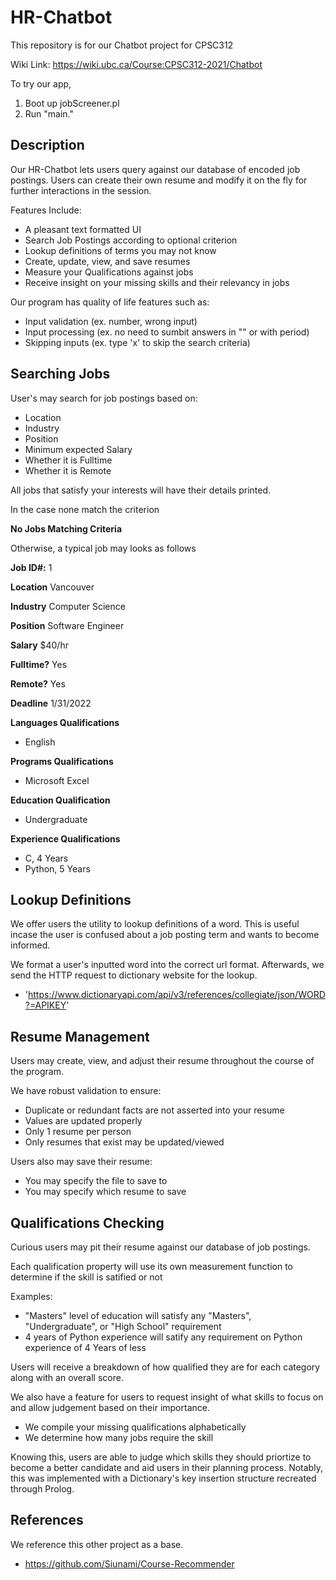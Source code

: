 # HR-Chatbot
This repository is for our Chatbot project for CPSC312

Wiki Link: https://wiki.ubc.ca/Course:CPSC312-2021/Chatbot

To try our app,
1. Boot up jobScreener.pl 
2. Run "main."

## Description
Our HR-Chatbot lets users query against our database of encoded job postings. Users can create their own resume and modify it on the fly for further interactions in the session.

Features Include:
- A pleasant text formatted UI
- Search Job Postings according to optional criterion
- Lookup definitions of terms you may not know
- Create, update, view, and save resumes
- Measure your Qualifications against jobs
- Receive insight on your missing skills and their relevancy in jobs


Our program has quality of life features such as:
- Input validation (ex. number, wrong input)
- Input processing (ex. no need to sumbit answers in "" or with period)
- Skipping inputs (ex. type 'x' to skip the search criteria)


## Searching Jobs
User's may search for job postings based on:
- Location
- Industry 
- Position
- Minimum expected Salary
- Whether it is Fulltime
- Whether it is Remote

All jobs that satisfy your interests will have their details printed.

In the case none match the criterion

**No Jobs Matching Criteria**
   
Otherwise, a typical job may looks as follows

**Job ID#:**    1

**Location**    Vancouver

**Industry**    Computer Science

**Position**    Software Engineer

**Salary**      $40/hr

**Fulltime?**   Yes

**Remote?**     Yes

**Deadline**   1/31/2022

**Languages   Qualifications**
- English

**Programs    Qualifications**
- Microsoft Excel

**Education   Qualification**  
- Undergraduate

**Experience  Qualifications**
- C, 4 Years
- Python, 5 Years

## Lookup Definitions
We offer users the utility to lookup definitions of a word. This is useful incase the user is confused about a job posting term and wants to become informed.

We format a user's inputted word into the correct url format. Afterwards, we send the HTTP request to dictionary website for the lookup.
- 'https://www.dictionaryapi.com/api/v3/references/collegiate/json/WORD?=APIKEY'


## Resume Management
Users may create, view, and adjust their resume throughout the course of the program. 

We have robust validation to ensure:
- Duplicate or redundant facts are not asserted into your resume
- Values are updated properly
- Only 1 resume per person
- Only resumes that exist may be updated/viewed

Users also may save their resume:
- You may specify the file to save to 
- You may specify which resume to save 

## Qualifications Checking
Curious users may pit their resume against our database of job postings.

Each qualification property will use its own measurement function to determine if the skill is satified or not

Examples:
- "Masters" level of education will satisfy any "Masters", "Undergraduate", or "High School" requirement
- 4 years of Python experience will satify any requirement on Python experience of 4 Years of less

Users will receive a breakdown of how qualified they are for each category along with an overall score.


We also have a feature for users to request insight of what skills to focus on and allow judgement based on their importance.
- We compile your missing qualifications alphabetically
- We determine how many jobs require the skill

Knowing this, users are able to judge which skills they should priortize to become a better candidate and aid users in their planning process. Notably, this was implemented with a Dictionary's key insertion structure recreated through Prolog.


## References
We reference this other project as a base.
- https://github.com/Siunami/Course-Recommender


   
